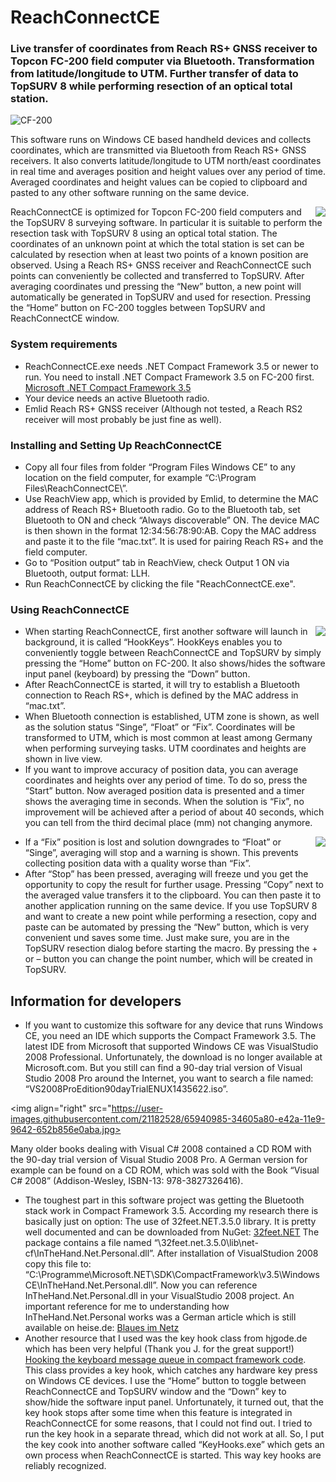 # ReachConnectCE
### Live transfer of coordinates from Reach RS+ GNSS receiver to Topcon FC-200 field computer via Bluetooth. Transformation from latitude/longitude to UTM. Further transfer of data to TopSURV 8 while performing resection of an optical total station.

![CF-200](https://user-images.githubusercontent.com/21182528/65868490-a1b3b300-e378-11e9-9165-5073fd31eb14.jpg)

This software runs on Windows CE based handheld devices and collects coordinates, which are transmitted via Bluetooth from Reach RS+ GNSS receivers. It also converts latitude/longitude to UTM north/east coordinates in real time and averages position and height values over any period of time. Averaged coordinates and height values can be copied to clipboard and pasted to any other software running on the same device.

<img align="right" src="https://user-images.githubusercontent.com/21182528/65906050-0a734d80-e3c2-11e9-8821-81d46e5e0385.jpeg">
ReachConnectCE is optimized for Topcon FC-200 field computers and the TopSURV 8 surveying software. In particular it is suitable to perform the resection task with TopSURV 8 using an optical total station. The coordinates of an unknown point at which the total station is set can be calculated by resection when at least two points of a known position are observed. Using a Reach RS+ GNSS receiver and ReachConnectCE such points can conveniently be collected and transferred to TopSURV. After averaging coordinates und pressing the “New” button, a new point will automatically be generated in TopSURV and used for resection. Pressing the “Home” button on FC-200 toggles between TopSURV and ReachConnectCE window.

### System requirements
* ReachConnectCE.exe needs .NET Compact Framework 3.5 or newer to run. You need to install .NET Compact Framework 3.5 on FC-200 first. [Microsoft .NET Compact Framework 3.5](https://www.microsoft.com/en-us/download/details.aspx?id=65)
* Your device needs an active Bluetooth radio.
* Emlid Reach RS+ GNSS receiver (Although not tested, a Reach RS2 receiver will most probably be just fine as well).

### Installing and Setting Up ReachConnectCE
* Copy all four files from folder “Program Files Windows CE” to any location on the field computer, for example “C:\Program Files\ReachConnectCE\”.
* Use ReachView app, which is provided by Emlid, to determine the MAC address of Reach RS+ Bluetooth radio. Go to the Bluetooth tab, set Bluetooth to ON and check “Always discoverable” ON. The device MAC is then shown in the format 12:34:56:78:90:AB. Copy the MAC address and paste it to the file “mac.txt”. It is used for pairing Reach RS+ and the field computer.
* Go to “Position output” tab in ReachView, check Output 1 ON via Bluetooth, output format: LLH.
* Run ReachConnectCE by clicking the file "ReachConnectCE.exe".

### Using ReachConnectCE

<img align="right" src="https://user-images.githubusercontent.com/21182528/65905332-aa2fdc00-e3c0-11e9-8dcd-bec897433348.jpg">

* When starting ReachConnectCE, first another software will launch in background, it is called “HookKeys”. HookKeys enables you to conveniently toggle between ReachConnectCE and TopSURV by simply pressing the “Home” button on FC-200. It also shows/hides the software input panel (keyboard) by pressing the “Down” button.
* After ReachConnectCE is started, it will try to establish a Bluetooth connection to Reach RS+, which is defined by the MAC address in “mac.txt”.
* When Bluetooth connection is established, UTM zone is shown, as well as the solution status “Singe”, “Float” or “Fix”. Coordinates will be transformed to UTM, which is most common at least among Germany when performing surveying tasks. UTM coordinates and heights are shown in live view.
* If you want to improve accuracy of position data, you can average coordinates and heights over any period of time. To do so, press the “Start” button. Now averaged position data is presented and a timer shows the averaging time in seconds. When the solution is “Fix”, no improvement will be achieved after a period of about 40 seconds, which you can tell from the third decimal place (mm) not changing anymore.

<img align="right" src="https://user-images.githubusercontent.com/21182528/65902356-879ac480-e3ba-11e9-8b6a-19cd81ec447f.jpg">

* If a “Fix” position is lost and solution downgrades to “Float” or “Singe”, averaging will stop and a warning is shown. This prevents collecting position data with a quality worse than “Fix”.
* After “Stop” has been pressed, averaging will freeze und you get the opportunity to copy the result for further usage. Pressing “Copy” next to the averaged value transfers it to the clipboard. You can then paste it to another application running on the same device. If you use TopSURV 8 and want to create a new point while performing a resection, copy and paste can be automated by pressing the “New” button, which is very convenient und saves some time. Just make sure, you are in the TopSURV resection dialog before starting the macro. By pressing the + or – button you can change the point number, which will be created in TopSURV.

## Information for developers
* If you want to customize this software for any device that runs Windows CE, you need an IDE which supports the Compact Framework 3.5. The latest IDE from Microsoft that supported Windows CE was VisualStudio 2008 Professional. Unfortunately, the download is no longer available at Microsoft.com. But you still can find a 90-day trial version of Visual Studio 2008 Pro around the Internet, you want to search a file named: “VS2008ProEdition90dayTrialENUX1435622.iso”.

<img align="right" src="https://user-images.githubusercontent.com/21182528/65940985-34605a80-e42a-11e9-9642-652b856e0aba.jpg>
                        
Many older books dealing with Visual C# 2008 contained a CD ROM with the 90-day trial version of Visual Studio 2008 Pro. A German version for example can be found on a CD ROM, which was sold with the Book “Visual C# 2008” (Addison-Wesley, ISBN-13: 978-3827326416).
* The toughest part in this software project was getting the Bluetooth stack work in Compact Framework 3.5. According my research there is basically just on option: The use of 32feet.NET.3.5.0 library. It is pretty well documented and can be downloaded from NuGet: [32feet.NET](https://www.nuget.org/packages/32feet.NET)
The package contains a file named “\32feet.net.3.5.0\lib\net-cf\InTheHand.Net.Personal.dll”. After installation of VisualStudion 2008 copy this file to: “C:\Programme\Microsoft.NET\SDK\CompactFramework\v3.5\WindowsCE\InTheHand.Net.Personal.dll”. Now you can reference InTheHand.Net.Personal.dll in your VisualStudio 2008 project.
An important reference for me to understanding how InTheHand.Net.Personal works was a German article which is still available on heise.de: [Blaues im Netz](https://www.heise.de/ix/artikel/Blaues-im-Netz-794702.html)
* Another resource that I used was the key hook class from hjgode.de which has been very helpful (Thank you J. for the great support!) [Hooking the keyboard message queue in compact framework code](http://www.hjgode.de/wp/2009/12/04/hooking-the-keyboard-message-queue-in-compact-framework-code). This class provides a key hook, which catches any hardware key press on Windows CE devices. I use the “Home” button to toggle between ReachConnectCE and TopSURV window and the “Down” key to show/hide the software input panel. Unfortunately, it turned out, that the key hook stops after some time when this feature is integrated in ReachConnectCE for some reasons, that I could not find out. I tried to run the key hook in a separate thread, which did not work at all. So, I put the key cook into another software called “KeyHooks.exe” which gets an own process when ReachConnectCE is started. This way key hooks are reliably recognized. 



